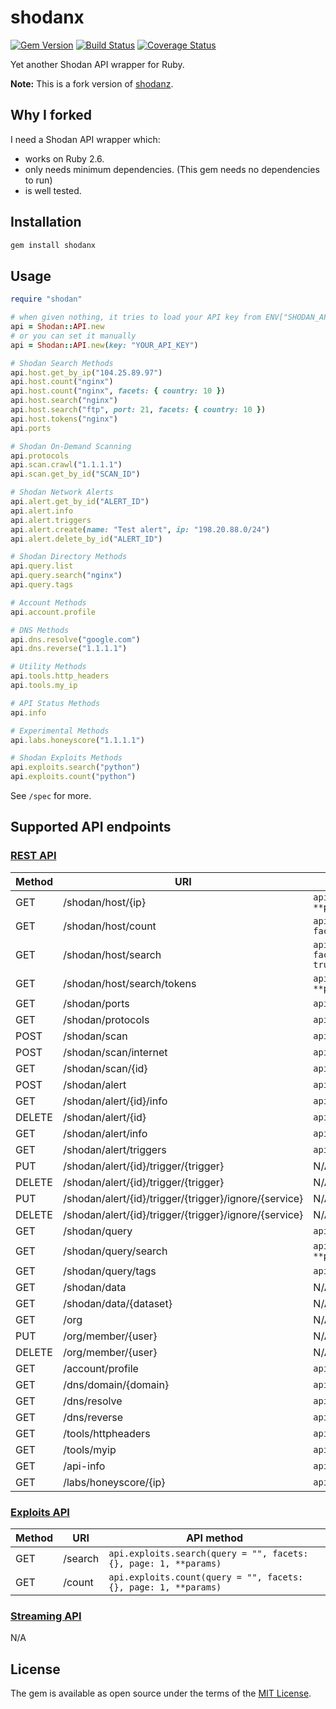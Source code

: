 # shodanx

[![Gem Version](https://badge.fury.io/rb/shodanx.svg)](https://badge.fury.io/rb/shodanx)
[![Build Status](https://travis-ci.org/ninoseki/shodanx.svg?branch=master)](https://travis-ci.org/ninoseki/shodanx)
[![Coverage Status](https://coveralls.io/repos/github/ninoseki/shodanx/badge.svg?branch=master)](https://coveralls.io/github/ninoseki/shodanx?branch=master)

Yet another Shodan API wrapper for Ruby.

**Note:** This is a fork version of [shodanz](https://github.com/picatz/shodanz).

## Why I forked

I need a Shodan API wrapper which:

- works on Ruby 2.6.
- only needs minimum dependencies. (This gem needs no dependencies to run)
- is well tested.

## Installation

```bash
gem install shodanx
```

## Usage

```ruby
require "shodan"

# when given nothing, it tries to load your API key from ENV["SHODAN_API_KEY"]
api = Shodan::API.new
# or you can set it manually
api = Shodan::API.new(key: "YOUR_API_KEY")

# Shodan Search Methods
api.host.get_by_ip("104.25.89.97")
api.host.count("nginx")
api.host.count("nginx", facets: { country: 10 })
api.host.search("nginx")
api.host.search("ftp", port: 21, facets: { country: 10 })
api.host.tokens("nginx")
api.ports

# Shodan On-Demand Scanning
api.protocols
api.scan.crawl("1.1.1.1")
api.scan.get_by_id("SCAN_ID")

# Shodan Network Alerts
api.alert.get_by_id("ALERT_ID")
api.alert.info
api.alert.triggers
api.alert.create(name: "Test alert", ip: "198.20.88.0/24")
api.alert.delete_by_id("ALERT_ID")

# Shodan Directory Methods
api.query.list
api.query.search("nginx")
api.query.tags

# Account Methods
api.account.profile

# DNS Methods
api.dns.resolve("google.com")
api.dns.reverse("1.1.1.1")

# Utility Methods
api.tools.http_headers
api.tools.my_ip

# API Status Methods
api.info

# Experimental Methods
api.labs.honeyscore("1.1.1.1")

# Shodan Exploits Methods
api.exploits.search("python")
api.exploits.count("python")
```

See `/spec` for more.

## Supported API endpoints

### [REST API](https://developer.shodan.io/api)

| Method | URI                                                   | API method                                                                 |
|--------|-------------------------------------------------------|----------------------------------------------------------------------------|
| GET    | /shodan/host/{ip}                                     | `api.host.get_by_ip(ip, **params)`                                         |
| GET    | /shodan/host/count                                    | `api.host.count(query = "", facets: {}, **params)`                         |
| GET    | /shodan/host/search                                   | `api.host.search(query = "", facets: {}, page: 1, minify: true, **params)` |
| GET    | /shodan/host/search/tokens                            | `api.host.tokens(query = "", **params)`                                    |
| GET    | /shodan/ports                                         | `api.ports`                                                                |
| GET    | /shodan/protocols                                     | `api.protocols`                                                            |
| POST   | /shodan/scan                                          | `api.scan.crawl(*ips)`                                                     |
| POST   | /shodan/scan/internet                                 | `api.scan.crawl_for(**params)`                                             |
| GET    | /shodan/scan/{id}                                     | `api.scan.get_by_id(id)`                                                   |
| POST   | /shodan/alert                                         | `api.alert.create(name:, ip:)`                                             |
| GET    | /shodan/alert/{id}/info                               | `api.alert.get_by_id(id)`                                                  |
| DELETE | /shodan/alert/{id}                                    | `api.alert.delete_by_id(id)`                                               |
| GET    | /shodan/alert/info                                    | `api.alert.info`                                                           |
| GET    | /shodan/alert/triggers                                | `api.alert.triggers`                                                       |
| PUT    | /shodan/alert/{id}/trigger/{trigger}                  | N/A                                                                        |
| DELETE | /shodan/alert/{id}/trigger/{trigger}                  | N/A                                                                        |
| PUT    | /shodan/alert/{id}/trigger/{trigger}/ignore/{service} | N/A                                                                        |
| DELETE | /shodan/alert/{id}/trigger/{trigger}/ignore/{service} | N/A                                                                        |
| GET    | /shodan/query                                         | `api.query.list(**params)`                                                 |
| GET    | /shodan/query/search                                  | `api.query.search(query, **params)`                                        |
| GET    | /shodan/query/tags                                    | `api.query.tags(size = 10)`                                                |
| GET    | /shodan/data                                          | N/A                                                                        |
| GET    | /shodan/data/{dataset}                                | N/A                                                                        |
| GET    | /org                                                  | N/A                                                                        |
| PUT    | /org/member/{user}                                    | N/A                                                                        |
| DELETE | /org/member/{user}                                    | N/A                                                                        |
| GET    | /account/profile                                      | `api.account.profile`                                                      |
| GET    | /dns/domain/{domain}                                  | `api.dns.domain(domain)`                                                   |
| GET    | /dns/resolve                                          | `api.dns.resolve(**hostnames)`                                             |
| GET    | /dns/reverse                                          | `api.dns.reverse(**ips)`                                                   |
| GET    | /tools/httpheaders                                    | `api.tools.http_headers`                                                   |
| GET    | /tools/myip                                           | `api.tools.my_ip`                                                          |
| GET    | /api-info                                             | `api.info`                                                                 |
| GET    | /labs/honeyscore/{ip}                                 | `api.labs.honeyscore(ip)`                                                  |

### [Exploits API](https://developer.shodan.io/api/exploits/rest)

| Method | URI     | API method                                                       |
|--------|---------|------------------------------------------------------------------|
| GET    | /search | `api.exploits.search(query = "", facets: {}, page: 1, **params)` |
| GET    | /count  | `api.exploits.count(query = "", facets: {}, page: 1, **params)`  |

### [Streaming API](https://developer.shodan.io/api/stream)

N/A

## License

The gem is available as open source under the terms of the [MIT License](https://opensource.org/licenses/MIT).

